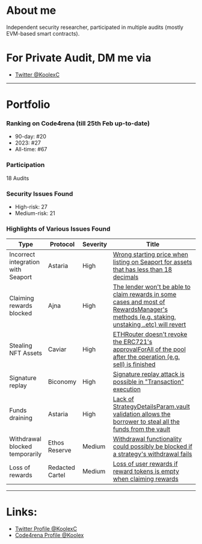 
# About me
Independent security researcher, participated in multiple audits (mostly EVM-based smart contracts).

# For Private Audit, DM me via
- [Twitter @KoolexC](https://twitter.com/KoolexC)

--- 
# Portfolio


### Ranking on Code4rena (till 25th Feb up-to-date)
- 90-day: #20
- 2023: #27
- All-time: #67

### Participation
18 Audits

### Security Issues Found
- High-risk: 27
- Medium-risk: 21



### Highlights of Various Issues Found

| Type      | Protocol | Severity |  Title |
| ----------- | ----------- | ----------- | ----------- |
| Incorrect integration with Seaport        | Astaria   | High        | [Wrong starting price when listing on Seaport for assets that has less than 18 decimals](https://github.com/code-423n4/2023-01-astaria-findings/issues/235) 
| Claiming rewards blocked       | Ajna      | High       | [The lender won't be able to claim rewards in some cases and most of RewardsManager's methods (e.g. staking, unstaking ..etc) will revert](https://github.com/code-423n4/2023-05-ajna-findings/issues/354)       |
| Stealing NFT Assets        | Caviar   | High        | [ETHRouter doesn't revoke the ERC721's approvalForAll of the pool after the operation (e.g. sell) is finished](https://github.com/code-423n4/2023-04-caviar-findings/issues/842)       |
| Signature replay        | Biconomy   | High        | [Signature replay attack is possible in "Transaction" execution](https://github.com/code-423n4/2023-01-biconomy-findings/issues/316)       |
| Funds draining        | Astaria   | High        | [Lack of StrategyDetailsParam.vault validation allows the borrower to steal all the funds from the vault](https://github.com/code-423n4/2023-01-astaria-findings/issues/409)       |
| Withdrawal blocked temporarily        | Ethos Reserve  | Medium        | [Withdrawal functionality could possibly be blocked if a strategy's withdrawal fails](https://github.com/code-423n4/2023-02-ethos-findings/issues/671)       |
| Loss of rewards        | Redacted Cartel  | Medium        | [Loss of user rewards if reward tokens is empty when claiming rewards](https://github.com/code-423n4/2022-11-redactedcartel-findings/issues/194)       |


---
# Links:
- [Twitter Profile @KoolexC](https://twitter.com/KoolexC)
- [Code4rena Profile @Koolex](https://code4rena.com/@Koolex)
